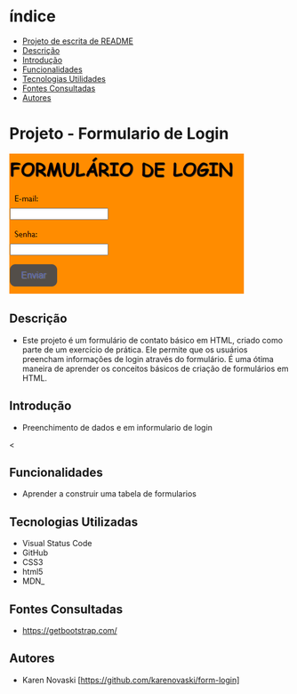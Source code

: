 # índice
 
* [Projeto de escrita de README](#projeto-de-escrita-de-readme)
* [Descrição](#descrição)
* [Introdução](#introdução)
* [Funcionalidades](#funcionalidades)
* [Tecnologias Utilidades](#tecnologias-utilizadas)
* [Fontes Consultadas](#fontes-consultadas)
* [Autores](#autores)
 
# Projeto - Formulario de Login
![](tela.png)
 
## Descrição
- Este projeto é um formulário de contato básico em HTML, criado como parte de um exercício de prática. Ele permite que os usuários preencham informações de login através do formulário. É uma ótima maneira de aprender os conceitos básicos de criação de formulários em HTML.
 
## Introdução
- Preenchimento de dados e em informulario de login
 
 <
 
## Funcionalidades
- Aprender a construir uma tabela de formularios
 
## Tecnologias Utilizadas
- Visual Status Code
- GitHub
- CSS3
- html5
- MDN_
 
## Fontes Consultadas
- https://getbootstrap.com/
 
## Autores
- Karen Novaski [https://github.com/karenovaski/form-login]